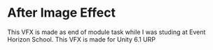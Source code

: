 # After Image Effect
This VFX is made as end of module task while I was studing at Event Horizon School.
This VFX is made for Unity 6.1 URP
